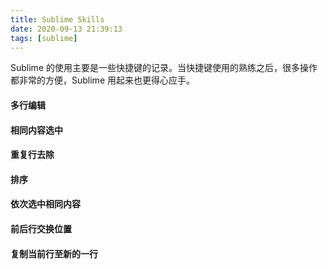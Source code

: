 ```yaml
---
title: Sublime Skills
date: 2020-09-13 21:39:13
tags: [sublime]
---
```


Sublime 的使用主要是一些快捷键的记录。当快捷键使用的熟练之后，很多操作都非常的方便，Sublime 用起来也更得心应手。

<!--more-->

#### 多行编辑
#### 相同内容选中
#### 重复行去除
#### 排序
#### 依次选中相同内容
#### 前后行交换位置
#### 复制当前行至新的一行
